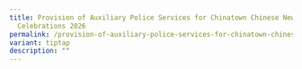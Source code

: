 ```yaml
---
title: Provision of Auxiliary Police Services for Chinatown Chinese New Year
  Celebrations 2026
permalink: /provision-of-auxiliary-police-services-for-chinatown-chinese-new-year-celebrations-2026/
variant: tiptap
description: ""
---
```

